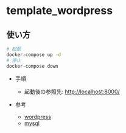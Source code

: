 # template_wordpress

## 使い方

```sh
# 起動
docker-compose up -d
# 停止
docker-compose down
```

- 手順
  - 起動後の参照先: <http://localhost:8000/>

- 参考
  - [wordpress](https://hub.docker.com/_/wordpress)
  - [mysql](https://hub.docker.com/_/mysql)
